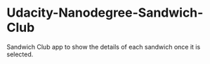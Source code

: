 # Udacity-Nanodegree-Sandwich-Club
Sandwich Club app to show the details of each sandwich once it is selected.
